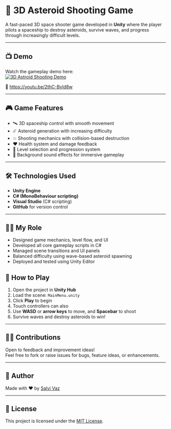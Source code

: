 # 🚀 3D Asteroid Shooting Game

A fast-paced 3D space shooter game developed in **Unity** where the player pilots a spaceship to destroy asteroids, survive waves, and progress through increasingly difficult levels.

---

## 📺 Demo

Watch the gameplay demo here:  
[![3D Astroid Shooting Demo](https://img.youtube.com/vi/2thC-BvId8w/0.jpg)](https://youtu.be/2thC-BvId8w)

🔗 https://youtu.be/2thC-BvId8w

---

## 🎮 Game Features

- 🛰️ 3D spaceship control with smooth movement
- ☄️ Asteroid generation with increasing difficulty
- 💥 Shooting mechanics with collision-based destruction
- ❤️ Health system and damage feedback
- 🔄 Level selection and progression system
- 🎵 Background sound effects for immersive gameplay

---

## 🛠️ Technologies Used

- **Unity Engine**
- **C# (MonoBehaviour scripting)**
- **Visual Studio** (C# scripting)
- **GitHub** for version control

---

## 👨‍💻 My Role

- Designed game mechanics, level flow, and UI
- Developed all core gameplay scripts in C#
- Managed scene transitions and UI panels
- Balanced difficulty using wave-based asteroid spawning
- Deployed and tested using Unity Editor

## 🚀 How to Play

1. Open the project in **Unity Hub**
2. Load the scene: `MainMenu.unity`
3. Click **Play** to begin
4. Touch controllers can also
5. Use **WASD** or **arrow keys** to move, and **Spacebar** to shoot
6. Survive waves and destroy asteroids to win!

---

## 🙋‍♂️ Contributions

Open to feedback and improvement ideas!  
Feel free to fork or raise issues for bugs, feature ideas, or enhancements.

---

## 👤 Author

Made with ❤️ by [Salvi Vaz](https://github.com/vazsalvi)  

---

## 📄 License

This project is licensed under the [MIT License](./LICENSE).
